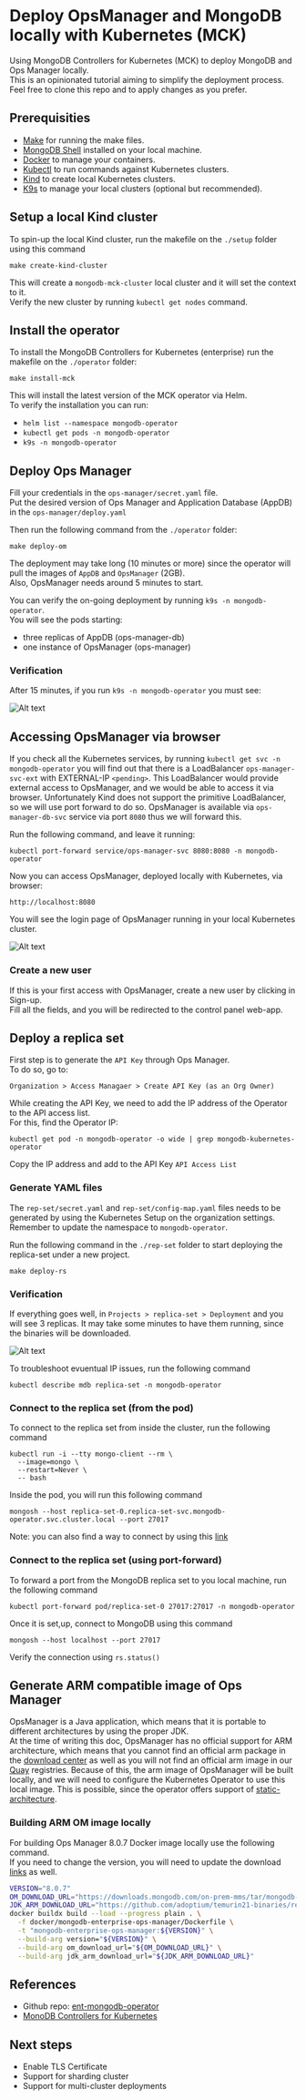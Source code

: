 # Deploy OpsManager and MongoDB locally with Kubernetes (MCK)

Using MongoDB Controllers for Kubernetes (MCK) to deploy MongoDB and Ops Manager locally.  
This is an opinionated tutorial aiming to simplify the deployment process.  
Feel free to clone this repo and to apply changes as you prefer.  

## Prerequisities

- [Make](https://www.gnu.org/software/make/) for running the make files.
- [MongoDB Shell](https://www.mongodb.com/docs/mongodb-shell/) installed on your local machine.
- [Docker](https://www.docker.com/) to manage your containers.
- [Kubectl](https://kubernetes.io/docs/tasks/tools/install-kubectl-macos/) to run commands against Kubernetes clusters.
- [Kind](https://kind.sigs.k8s.io/) to create local Kubernetes clusters.
- [K9s](https://k9scli.io/) to manage your local clusters (optional but recommended).


## Setup a local Kind cluster

To spin-up the local Kind cluster, run the makefile on the `./setup` folder using this command 

```
make create-kind-cluster
```
This will create a ``mongodb-mck-cluster`` local cluster and it will set the context to it.  
Verify the new cluster by running ``kubectl get nodes`` command.  


## Install the operator

To install the MongoDB Controllers for Kubernetes (enterprise) run the makefile on the ``./operator`` folder:

```
make install-mck
```

This will install the latest version of the MCK operator via Helm.  
To verify the installation you can run:
- ``helm list --namespace mongodb-operator`` 
- ``kubectl get pods -n mongodb-operator``
- ``k9s -n mongodb-operator``

## Deploy Ops Manager

Fill your credentials in the ``ops-manager/secret.yaml`` file.  
Put the desired version of Ops Manager and Application Database (AppDB) in the ``ops-manager/deploy.yaml`` 

Then run the following command from the ``./operator`` folder:

```
make deploy-om
```  

The deployment may take long (10 minutes or more) since the operator will pull the images of ``AppDB`` and ``OpsManager`` (2GB).  
Also, OpsManager needs around 5 minutes to start.  

You can verify the on-going deployment by running ``k9s -n mongodb-operator``.  
You will see the pods starting:
- three replicas of AppDB (ops-manager-db) 
- one instance of OpsManager (ops-manager)

### Verification

After 15 minutes, if you run ``k9s -n mongodb-operator`` you must see:

![Alt text](/images/k9s-after-install.png)

## Accessing OpsManager via browser

If you check all the Kubernetes services, by running ``kubectl get svc -n mongodb-operator`` you will find out that there is a LoadBalancer ``ops-manager-svc-ext`` with EXTERNAL-IP ``<pending>``. This LoadBalancer would provide external access to OpsManager, and we would be able to access it via browser. Unfortunately Kind does not support the primitive LoadBalancer, so we will use port forward to do so. OpsManager is available via ``ops-manager-db-svc`` service via port ``8080`` thus we will forward this. 

Run the following command, and leave it running:

```
kubectl port-forward service/ops-manager-svc 8080:8080 -n mongodb-operator
```  

Now you can access OpsManager, deployed locally with Kubernetes, via browser:

```
http://localhost:8080
```

You will see the login page of OpsManager running in your local Kubernetes cluster.

![Alt text](/images/om-login.png)

### Create a new user

If this is your first access with OpsManager, create a new user by clicking in Sign-up.  
Fill all the fields, and you will be redirected to the control panel web-app.


## Deploy a replica set

First step is to generate the ``API Key`` through Ops Manager.  
To do so, go to:  
```
Organization > Access Managaer > Create API Key (as an Org Owner)
```

While creating the API Key, we need to add the IP address of the Operator to the API access list.  
For this, find the Operator IP:
```
kubectl get pod -n mongodb-operator -o wide | grep mongodb-kubernetes-operator
```

Copy the IP address and add to the API Key ``API Access List``   

### Generate YAML files
The ``rep-set/secret.yaml`` and ``rep-set/config-map.yaml`` files needs to be generated by using the Kubernetes Setup on the organization settings. Remember to update the namespace to ``mongodb-operator``.

Run the following command in the ``./rep-set`` folder to start deploying the replica-set under a new project.
```
make deploy-rs
```

### Verification
If everything goes well, in ``Projects > replica-set > Deployment`` and you will see 3 replicas.
It may take some minutes to have them running, since the binaries will be downloaded.

![Alt text](/images/om-replicaset.png)


To troubleshoot evuentual IP issues, run the following command
```
kubectl describe mdb replica-set -n mongodb-operator 
```

### Connect to the replica set (from the pod)

To connect to the replica set from inside the cluster, run the following command
```
kubectl run -i --tty mongo-client --rm \
  --image=mongo \
  --restart=Never \
  -- bash
```

Inside the pod, you will run this following command
```
mongosh --host replica-set-0.replica-set-svc.mongodb-operator.svc.cluster.local --port 27017
```

Note: you can also find a way to connect by using this [link](https://www.mongodb.com/docs/ops-manager/v8.0/tutorial/connect-to-mongodb/)

### Connect to the replica set (using port-forward)

To forward a port from the MongoDB replica set to you local machine, run the following command
```
kubectl port-forward pod/replica-set-0 27017:27017 -n mongodb-operator

```

Once it is set,up, connect to MongoDB using this command 
```
mongosh --host localhost --port 27017
```

Verify the connection using ``rs.status()``


## Generate ARM compatible image of Ops Manager

OpsManager is a Java application, which means that it is portable to different architectures by using the proper JDK.  
At the time of writing this doc, OpsManager has no official support for ARM architecture, which means that you cannot find an official arm package in the [download center](https://www.mongodb.com/try/download/ops-manager) as well as you will not find an official arm image in our [Quay](https://quay.io/repository/mongodb/mongodb-enterprise-ops-manager-ubi?tab=tags&tag=latest) registries. Because of this, the arm image of OpsManager will be built locally, and we will need to configure the Kubernetes Operator to use this local image. This is possible, since the operator offers support of [static-architecture](https://www.mongodb.com/docs/kubernetes/current/tutorial/plan-k8s-op-container-images/).

### Building ARM OM image locally

For building Ops Manager 8.0.7 Docker image locally use the following command.  
If you need to change the version, you will need to update the download [links](https://github.com/karl-denby/mongo-infra-docker/blob/main/ops-manager/quick-start.sh) as well.

```bash
VERSION="8.0.7"
OM_DOWNLOAD_URL="https://downloads.mongodb.com/on-prem-mms/tar/mongodb-mms-8.0.7.500.20250505T1426Z.tar.gz"
JDK_ARM_DOWNLOAD_URL="https://github.com/adoptium/temurin21-binaries/releases/download/jdk-21.0.6%2B7/OpenJDK21U-jdk_aarch64_linux_hotspot_21.0.6_7.tar.gz" 
docker buildx build --load --progress plain . \
  -f docker/mongodb-enterprise-ops-manager/Dockerfile \
  -t "mongodb-enterprise-ops-manager:${VERSION}" \
  --build-arg version="${VERSION}" \
  --build-arg om_download_url="${OM_DOWNLOAD_URL}" \
  --build-arg jdk_arm_download_url="${JDK_ARM_DOWNLOAD_URL}"
```




## References

- Github repo: [ent-mongodb-operator](https://github.com/kamloiic/ent-mongodb-opertor)
- [MonoDB Controllers for Kubernetes](https://www.mongodb.com/docs/kubernetes-operator/current/)

## Next steps 

- Enable TLS Certificate
- Support for sharding cluster
- Support for multi-cluster deployments
